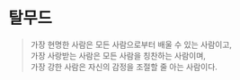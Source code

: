 # 탈무드
> 가장 현명한 사람은 모든 사람으로부터 배울 수 있는 사람이고,  
> 가장 사랑받는 사람은 모든 사람을 칭찬하는 사람이며,  
> 가장 강한 사람은 자신의 감정을 조절할 줄 아는 사람이다.